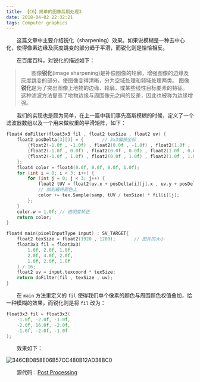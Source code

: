 ```yaml
---
title: 【CG】简单的图像后期处理3
date: 2018-04-02 22:32:21
tags: Computer graphics
---
```


&emsp;&emsp;这篇文章中主要介绍锐化（sharpening）效果。如果说模糊是一种去中心化，使得像素边缘及灰度跳变的部分趋于平滑，而锐化则是恰恰相反。

&emsp;&emsp;在百度百科，对锐化的描述如下：

> &emsp;&emsp;图像**锐化**(image sharpening)是补偿图像的轮廓，增强图像的边缘及灰度跳变的部分，使图像变得清晰，分为空域处理和频域处理两类。 图像**锐化**是为了突出图像上地物的边缘、轮廓，或某些线性目标要素的特征。 这种滤波方法提高了地物边缘与周围像元之间的反差，因此也被称为边缘增强。

<!--more-->

&emsp;&emsp;我们的实现也是颇为简单，在上一篇中我们事先高斯模糊的时候，定义了一个滤波器数组以及一个用来做权重的平滑矩阵，如下：

```c++
float4 doFilter(float3x3 fil , float2 texSize , float2 uv) {
	float2 posDelta[3][3] = {		// 3x3偏移坐标
		{float2(-1.0f , -1.0f) , float2(0.0f , -1.0f) , float2(1.0f , -1.0f)} ,
		{float2(-1.0f , 0.0f) , float2(0.0f , 0.0f) , float2(1.0f , 0.0f)},
		{float2(-1.0f , 1.0f) , float2(0.0f , 1.0f) , float2(1.0f , 1.0f)}
	};
	float4 color = float4(0.0f, 0.0f, 0.0f, 1.0f);
	for (int i = 0; i < 3; i++) {
		for (int j = 0; j < 3; j++) {
			float2 tUV = float2(uv.x + posDelta[i][j].x , uv.y + posDelta[i][j].y);
			// 加到最终颜色上
			color += tex.Sample(samp, tUV / texSize) * fil[i][j];
		};
	}
	color.w = 1.0f;	// 透明度矫正
	return color;
}

float4 main(pixelInputType input) : SV_TARGET{
	float2 texSize = float2(1920 , 1200);		// 图片的大小
	float3x3 fil = float3x3(
		1.0f, 2.0f, 1.0f, 
		2.0f, 4.0f, 2.0f, 
		1.0f, 2.0f, 1.0f
	) / 16;
	float2 uv = input.texcoord * texSize;
	return doFilter(fil , texSize , uv);	
} 
```

&emsp;&emsp;在 `main` 方法里定义的 `fil` 使得我们单个像素的颜色与周围颜色权值叠加，给一种模糊的效果，而锐化则是将 `fil` 改为：

```c++
float3x3 fil = float3x3(
	-1.0f, -2.0f, -1.0f, 
	-2.0f, 16.0f, -2.0f, 
	-1.0f, -2.0f, -1.0f
);
```

&emsp;&emsp;效果如下：

![346CBD858E06B57CC480B12AD38BC0](https://image.ibb.co/iFZmVS/image.png)



&emsp;&emsp;源代码：[Post Processing](https://github.com/KsGin/PostProcessing)

